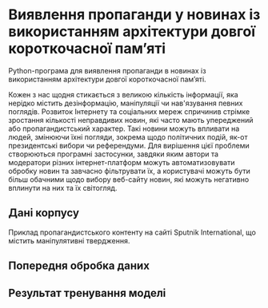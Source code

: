 # Виявлення пропаганди у новинах із використанням архітектури довгої короткочасної пам’яті                                                
Python-програма для виявлення пропаганди в новинах із використанням архітектури довгої короткочасної пам’яті.

Кожен з нас щодня стикається з великою кількість інформації, яка нерідко містить дезінформацію, маніпуляції чи нав'язування певних поглядів. Розвиток Інтернету та соціальних мереж спричинив стрімке зростання кількості неправдивих новин, які часто мають упереджений або пропагандистський характер. Такі новини можуть впливати на людей, змінюючи їхні погляди, зокрема щодо політичних подій, як-от президентські вибори чи референдуми.
Для вирішення цієї проблеми створюються програмні застосунки, завдяки яким автори та модератори різних інтернет-платформ можуть автоматизовувати обробку новин та завчасно фільтрувати їх, а користувачі можуть бути більш обачними щодо вибору веб-сайту новин, які можуть негативно вплинути на них та їх світогляд.

## Дані корпусу
Приклад пропагандистського контенту на сайті Sputnik International, що містить маніпулятивні твердження.

## Попередня обробка даних
## Результат тренування моделі
